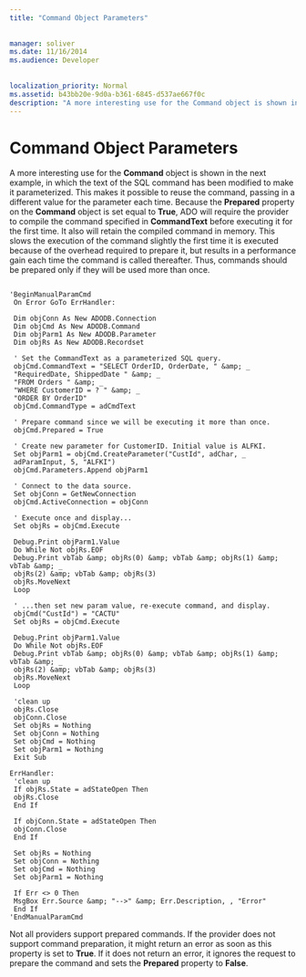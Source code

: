 ```yaml
---
title: "Command Object Parameters"
  
  
manager: soliver
ms.date: 11/16/2014
ms.audience: Developer
 
  
localization_priority: Normal
ms.assetid: b43bb20e-9d0a-b361-6845-d537ae667f0c
description: "A more interesting use for the Command object is shown in the next example, in which the text of the SQL command has been modified to make it parameterized. This makes it possible to reuse the command, passing in a different value for the parameter each time. Because the Prepared property on the Command object is set equal to True , ADO will require the provider to compile the command specified in CommandText before executing it for the first time. It also will retain the compiled command in memory. This slows the execution of the command slightly the first time it is executed because of the overhead required to prepare it, but results in a performance gain each time the command is called thereafter. Thus, commands should be prepared only if they will be used more than once."
---
```


# Command Object Parameters

A more interesting use for the **Command** object is shown in the next example, in which the text of the SQL command has been modified to make it parameterized. This makes it possible to reuse the command, passing in a different value for the parameter each time. Because the **Prepared** property on the **Command** object is set equal to **True**, ADO will require the provider to compile the command specified in **CommandText** before executing it for the first time. It also will retain the compiled command in memory. This slows the execution of the command slightly the first time it is executed because of the overhead required to prepare it, but results in a performance gain each time the command is called thereafter. Thus, commands should be prepared only if they will be used more than once. 
  
```
 
'BeginManualParamCmd 
 On Error GoTo ErrHandler: 
 
 Dim objConn As New ADODB.Connection 
 Dim objCmd As New ADODB.Command 
 Dim objParm1 As New ADODB.Parameter 
 Dim objRs As New ADODB.Recordset 
 
 ' Set the CommandText as a parameterized SQL query. 
 objCmd.CommandText = "SELECT OrderID, OrderDate, " &amp; _ 
 "RequiredDate, ShippedDate " &amp; _ 
 "FROM Orders " &amp; _ 
 "WHERE CustomerID = ? " &amp; _ 
 "ORDER BY OrderID" 
 objCmd.CommandType = adCmdText 
 
 ' Prepare command since we will be executing it more than once. 
 objCmd.Prepared = True 
 
 ' Create new parameter for CustomerID. Initial value is ALFKI. 
 Set objParm1 = objCmd.CreateParameter("CustId", adChar, _ 
 adParamInput, 5, "ALFKI") 
 objCmd.Parameters.Append objParm1 
 
 ' Connect to the data source. 
 Set objConn = GetNewConnection 
 objCmd.ActiveConnection = objConn 
 
 ' Execute once and display... 
 Set objRs = objCmd.Execute 
 
 Debug.Print objParm1.Value 
 Do While Not objRs.EOF 
 Debug.Print vbTab &amp; objRs(0) &amp; vbTab &amp; objRs(1) &amp; vbTab &amp; _ 
 objRs(2) &amp; vbTab &amp; objRs(3) 
 objRs.MoveNext 
 Loop 
 
 ' ...then set new param value, re-execute command, and display. 
 objCmd("CustId") = "CACTU" 
 Set objRs = objCmd.Execute 
 
 Debug.Print objParm1.Value 
 Do While Not objRs.EOF 
 Debug.Print vbTab &amp; objRs(0) &amp; vbTab &amp; objRs(1) &amp; vbTab &amp; _ 
 objRs(2) &amp; vbTab &amp; objRs(3) 
 objRs.MoveNext 
 Loop 
 
 'clean up 
 objRs.Close 
 objConn.Close 
 Set objRs = Nothing 
 Set objConn = Nothing 
 Set objCmd = Nothing 
 Set objParm1 = Nothing 
 Exit Sub 
 
ErrHandler: 
 'clean up 
 If objRs.State = adStateOpen Then 
 objRs.Close 
 End If 
 
 If objConn.State = adStateOpen Then 
 objConn.Close 
 End If 
 
 Set objRs = Nothing 
 Set objConn = Nothing 
 Set objCmd = Nothing 
 Set objParm1 = Nothing 
 
 If Err <> 0 Then 
 MsgBox Err.Source &amp; "-->" &amp; Err.Description, , "Error" 
 End If 
'EndManualParamCmd 

```

Not all providers support prepared commands. If the provider does not support command preparation, it might return an error as soon as this property is set to **True**. If it does not return an error, it ignores the request to prepare the command and sets the **Prepared** property to **False**. 
  


